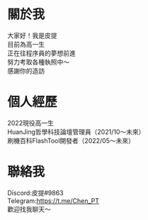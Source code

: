 # 關於我

大家好！我是皮提  
目前為高一生  
正在往程序員的夢想前進  
努力考取各種執照中～  
感謝你的造訪  

# 個人經歷
2022現役高一生  
HuanJing哲學科技論壇管理員（2021/10～未來）   
刷機百科FlashTool開發者（2022/05～未來）    


# 聯絡我
Discord:皮提#9863  
Telegram:https://t.me/Chen_PT  
歡迎找我聊天～
